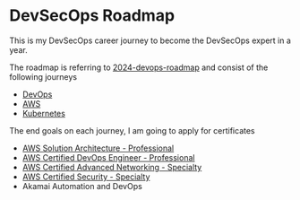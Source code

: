 # DevSecOps Roadmap

This is my DevSecOps career journey to become the DevSecOps expert in a year.

The roadmap is referring to [2024-devops-roadmap](https://roadmap.sh/devops) and consist of the following journeys

- [DevOps](https://roadmap.sh/devops)
- [AWS](https://roadmap.sh/aws)
- [Kubernetes](https://roadmap.sh/kubernetes)

The end goals on each journey, I am going to apply for certificates

- [AWS Solution Architecture - Professional](https://aws.amazon.com/certification/certified-solutions-architect-professional/?ch=tile&tile=getstarted)
- [AWS Certified DevOps Engineer - Professional](https://aws.amazon.com/certification/certified-devops-engineer-professional/?ch=tile&tile=getstarted)
- [AWS Certified Advanced Networking - Specialty](https://aws.amazon.com/certification/certified-advanced-networking-specialty/?ch=tile&tile=getstarted)
- [AWS Certified Security - Specialty](https://aws.amazon.com/certification/certified-security-specialty/?ch=tile&tile=getstarted)
- Akamai Automation and DevOps


